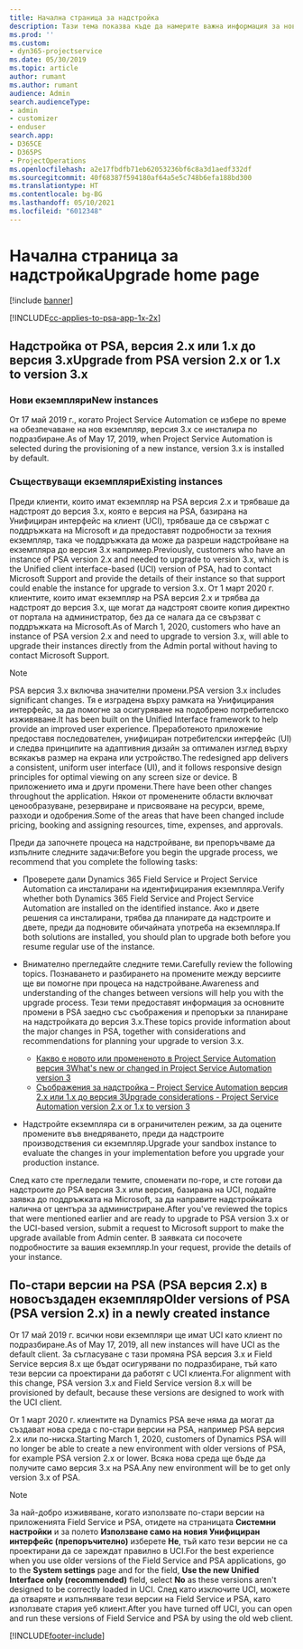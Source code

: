 ```yaml
---
title: Начална страница за надстройка
description: Тази тема показва къде да намерите важна информация за новите и променените функции в Dynamics 365 Project Service Automation и процеса за надстройване до най-новата версия.
ms.prod: ''
ms.custom:
- dyn365-projectservice
ms.date: 05/30/2019
ms.topic: article
author: rumant
ms.author: rumant
audience: Admin
search.audienceType:
- admin
- customizer
- enduser
search.app:
- D365CE
- D365PS
- ProjectOperations
ms.openlocfilehash: a2e17fbdfb71eb62053236bf6c8a3d1aedf332df
ms.sourcegitcommit: 40f68387f594180af64a5e5c748b6efa188bd300
ms.translationtype: HT
ms.contentlocale: bg-BG
ms.lasthandoff: 05/10/2021
ms.locfileid: "6012348"
---
```

# <a name="upgrade-home-page"></a><span data-ttu-id="d68be-103">Начална страница за надстройка</span><span class="sxs-lookup"><span data-stu-id="d68be-103">Upgrade home page</span></span>

[!include [banner](../includes/psa-now-project-operations.md)]

[!INCLUDE[cc-applies-to-psa-app-1x-2x](../includes/cc-applies-to-psa-app-1x-2x.md)]

## <a name="upgrade-from-psa-version-2x-or-1x-to-version-3x"></a><span data-ttu-id="d68be-104">Надстройка от PSA, версия 2.x или 1.x до версия 3.x</span><span class="sxs-lookup"><span data-stu-id="d68be-104">Upgrade from PSA version 2.x or 1.x to version 3.x</span></span>

### <a name="new-instances"></a><span data-ttu-id="d68be-105">Нови екземпляри</span><span class="sxs-lookup"><span data-stu-id="d68be-105">New instances</span></span>

<span data-ttu-id="d68be-106">От 17 май 2019 г., когато Project Service Automation се избере по време на обезпечаване на нов екземпляр, версия 3.x се инсталира по подразбиране.</span><span class="sxs-lookup"><span data-stu-id="d68be-106">As of May 17, 2019, when Project Service Automation is selected during the provisioning of a new instance, version 3.x is installed by default.</span></span>

### <a name="existing-instances"></a><span data-ttu-id="d68be-107">Съществуващи екземпляри</span><span class="sxs-lookup"><span data-stu-id="d68be-107">Existing instances</span></span>

<span data-ttu-id="d68be-108">Преди клиенти, които имат екземпляр на PSA версия 2.x и трябваше да надстроят до версия 3.x, която е версия на PSA, базирана на Унифициран интерфейс на клиент (UCI), трябваше да се свържат с поддръжката на Microsoft и да предоставят подробности за техния екземпляр, така че поддръжката да може да разреши надстройване на екземпляра до версия 3.x например.</span><span class="sxs-lookup"><span data-stu-id="d68be-108">Previously, customers who have an instance of PSA version 2.x and needed to upgrade to version 3.x, which is the Unified client interface-based (UCI) version of PSA, had to contact Microsoft Support and provide the details of their instance so that support could enable the instance for upgrade to version 3.x.</span></span> <span data-ttu-id="d68be-109">От 1 март 2020 г. клиентите, които имат екземпляр на PSA версия 2.x и трябва да надстроят до версия 3.x, ще могат да надстроят своите копия директно от портала на администратор, без да се налага да се свързват с поддръжката на Microsoft.</span><span class="sxs-lookup"><span data-stu-id="d68be-109">As of March 1, 2020, customers who have an instance of PSA version 2.x and need to upgrade to version 3.x, will able to upgrade their instances directly from the Admin portal without having to contact Microsoft Support.</span></span>  

> [!NOTE]
> <span data-ttu-id="d68be-110">PSA версия 3.x включва значителни промени.</span><span class="sxs-lookup"><span data-stu-id="d68be-110">PSA version 3.x includes significant changes.</span></span> <span data-ttu-id="d68be-111">Тя е изградена върху рамката на Унифицирания интерфейс, за да помогне за осигуряване на подобрено потребителско изживяване.</span><span class="sxs-lookup"><span data-stu-id="d68be-111">It has been built on the Unified Interface framework to help provide an improved user experience.</span></span> <span data-ttu-id="d68be-112">Преработеното приложение предоставя последователен, унифициран потребителски интерфейс (UI) и следва принципите на адаптивния дизайн за оптимален изглед върху всякакъв размер на екрана или устройство.</span><span class="sxs-lookup"><span data-stu-id="d68be-112">The redesigned app delivers a consistent, uniform user interface (UI), and it follows responsive design principles for optimal viewing on any screen size or device.</span></span> <span data-ttu-id="d68be-113">В приложението има и други промени.</span><span class="sxs-lookup"><span data-stu-id="d68be-113">There have been other changes throughout the application.</span></span> <span data-ttu-id="d68be-114">Някои от променените области включват ценообразуване, резервиране и присвояване на ресурси, време, разходи и одобрения.</span><span class="sxs-lookup"><span data-stu-id="d68be-114">Some of the areas that have been changed include pricing, booking and assigning resources, time, expenses, and approvals.</span></span>

<span data-ttu-id="d68be-115">Преди да започнете процеса на надстройване, ви препоръчваме да изпълните следните задачи:</span><span class="sxs-lookup"><span data-stu-id="d68be-115">Before you begin the upgrade process, we recommend that you complete the following tasks:</span></span>

- <span data-ttu-id="d68be-116">Проверете дали Dynamics 365 Field Service и Project Service Automation са инсталирани на идентифицирания екземпляра.</span><span class="sxs-lookup"><span data-stu-id="d68be-116">Verify whether both Dynamics 365 Field Service and Project Service Automation are installed on the identified instance.</span></span> <span data-ttu-id="d68be-117">Ако и двете решения са инсталирани, трябва да планирате да надстроите и двете, преди да подновите обичайната употреба на екземпляра.</span><span class="sxs-lookup"><span data-stu-id="d68be-117">If both solutions are installed, you should plan to upgrade both before you resume regular use of the instance.</span></span>
- <span data-ttu-id="d68be-118">Внимателно прегледайте следните теми.</span><span class="sxs-lookup"><span data-stu-id="d68be-118">Carefully review the following topics.</span></span> <span data-ttu-id="d68be-119">Познаването и разбирането на промените между версиите ще ви помогне при процеса на надстройване.</span><span class="sxs-lookup"><span data-stu-id="d68be-119">Awareness and understanding of the changes between versions will help you with the upgrade process.</span></span> <span data-ttu-id="d68be-120">Тези теми предоставят информация за основните промени в PSA заедно със съображения и препоръки за планиране на надстройката до версия 3.x.</span><span class="sxs-lookup"><span data-stu-id="d68be-120">These topics provide information about the major changes in PSA, together with considerations and recommendations for planning your upgrade to version 3.x.</span></span>

    - [<span data-ttu-id="d68be-121">Какво е новото или промененото в Project Service Automation версия 3</span><span class="sxs-lookup"><span data-stu-id="d68be-121">What's new or changed in Project Service Automation version 3</span></span>](whats-new-changed-v3.md)
    - [<span data-ttu-id="d68be-122">Съображения за надстройка – Project Service Automation версия 2.x или 1.x до версия 3</span><span class="sxs-lookup"><span data-stu-id="d68be-122">Upgrade considerations - Project Service Automation version 2.x or 1.x to version 3</span></span>](upgrade-v3.md)

- <span data-ttu-id="d68be-123">Надстройте екземпляра си в ограничителен режим, за да оцените промените във внедряването, преди да надстроите производствения си екземпляр.</span><span class="sxs-lookup"><span data-stu-id="d68be-123">Upgrade your sandbox instance to evaluate the changes in your implementation before you upgrade your production instance.</span></span>

<span data-ttu-id="d68be-124">След като сте прегледали темите, споменати по-горе, и сте готови да надстроите до PSA версия 3.x или версия, базирана на UCI, подайте заявка до поддръжката на Microsoft, за да направите надстройката налична от центъра за администриране.</span><span class="sxs-lookup"><span data-stu-id="d68be-124">After you've reviewed the topics that were mentioned earlier and are ready to upgrade to PSA version 3.x or the UCI-based version, submit a request to Microsoft support to make the upgrade available from Admin center.</span></span> <span data-ttu-id="d68be-125">В заявката си посочете подробностите за вашия екземпляр.</span><span class="sxs-lookup"><span data-stu-id="d68be-125">In your request, provide the details of your instance.</span></span>

## <a name="older-versions-of-psa-psa-version-2x-in-a-newly-created-instance"></a><span data-ttu-id="d68be-126">По-стари версии на PSA (PSA версия 2.x) в новосъздаден екземпляр</span><span class="sxs-lookup"><span data-stu-id="d68be-126">Older versions of PSA (PSA version 2.x) in a newly created instance</span></span>

<span data-ttu-id="d68be-127">От 17 май 2019 г. всички нови екземпляри ще имат UCI като клиент по подразбиране.</span><span class="sxs-lookup"><span data-stu-id="d68be-127">As of May 17, 2019, all new instances will have UCI as the default client.</span></span> <span data-ttu-id="d68be-128">За съгласуване с тази промяна PSA версия 3.x и Field Service версия 8.x ще бъдат осигурявани по подразбиране, тъй като тези версии са проектирани да работят с UCI клиента.</span><span class="sxs-lookup"><span data-stu-id="d68be-128">For alignment with this change, PSA version 3.x and Field Service version 8.x will be provisioned by default, because these versions are designed to work with the UCI client.</span></span>

<span data-ttu-id="d68be-129">От 1 март 2020 г. клиентите на Dynamics PSA вече няма да могат да създават нова среда с по-стари версии на PSA, например PSA версия 2.x или по-ниска.</span><span class="sxs-lookup"><span data-stu-id="d68be-129">Starting March 1, 2020, customers of Dynamics PSA will no longer be able to create a new environment with older versions of PSA, for example PSA version 2.x or lower.</span></span> <span data-ttu-id="d68be-130">Всяка нова среда ще бъде да получите само версия 3.x на PSA.</span><span class="sxs-lookup"><span data-stu-id="d68be-130">Any new environment will be to get only version 3.x of PSA.</span></span>

> [!NOTE]
> <span data-ttu-id="d68be-131">За най-добро изживяване, когато използвате по-стари версии на приложенията Field Service и PSA, отидете на страницата **Системни настройки** и за полето **Използване само на новия Унифициран интерфейс (препоръчително)** изберете **Не**, тъй като тези версии не са проектирани да се зареждат правилно в UCI.</span><span class="sxs-lookup"><span data-stu-id="d68be-131">For the best experience when you use older versions of the Field Service and PSA applications, go to the **System settings** page and for the field, **Use the new Unified Interface only (recommended)** field, select **No** as these versions aren't designed to be correctly loaded in UCI.</span></span> <span data-ttu-id="d68be-132">След като изключите UCI, можете да отваряте и изпълнявате тези версии на Field Service и PSA, като използвате стария уеб клиент.</span><span class="sxs-lookup"><span data-stu-id="d68be-132">After you have turned off UCI, you can open and run these versions of Field Service and PSA by using the old web client.</span></span> 


[!INCLUDE[footer-include](../includes/footer-banner.md)]